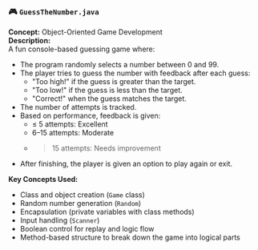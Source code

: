 ### 🎮 `GuessTheNumber.java`
**Concept:** Object-Oriented Game Development  
**Description:**  
A fun console-based guessing game where:
- The program randomly selects a number between 0 and 99.
- The player tries to guess the number with feedback after each guess:
  - "Too high!" if the guess is greater than the target.
  - "Too low!" if the guess is less than the target.
  - "Correct!" when the guess matches the target.
- The number of attempts is tracked.
- Based on performance, feedback is given:
  - ≤ 5 attempts: Excellent
  - 6–15 attempts: Moderate
  - >15 attempts: Needs improvement
- After finishing, the player is given an option to play again or exit.

**Key Concepts Used:**
- Class and object creation (`Game` class)
- Random number generation (`Random`)
- Encapsulation (private variables with class methods)
- Input handling (`Scanner`)
- Boolean control for replay and logic flow
- Method-based structure to break down the game into logical parts
